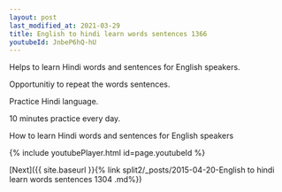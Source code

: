 ```yaml
---
layout: post
last_modified_at: 2021-03-29
title: English to hindi learn words sentences 1366 
youtubeId: JnbeP6hQ-hU
---
```

 
 
Helps to learn Hindi words and sentences for English speakers.

Opportunitiy to repeat the words sentences. 

Practice Hindi language. 
 
10 minutes practice every day. 
 
How to learn Hindi words and sentences for English speakers 
 
{% include youtubePlayer.html id=page.youtubeId %}
 
 
[Next]({{ site.baseurl }}{% link  split2/_posts/2015-04-20-English to hindi learn words sentences 1304 .md%})
 

